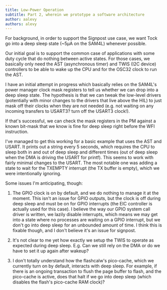 ```yaml
---
title: Low-Power Operation
subtitle: Part 2, wherein we prototype a software architecture
author: aalevy
authors: alevy
---
```


For background, in order to support the Signpost use case, we want Tock
go into a deep sleep state (~5μA on the SAM4L) whenever possible.

Our initial goal is to support the common case of applications with some
duty cycle that do nothing between active states. For those cases, we
basically only need the AST (asynchronous timer) and TWIS (I2C device)
controllers to be able to wake up the CPU and for the OSC32 clock to run
the AST.

I have an initial attempt in progress which basically relies on the
SAM4L's power manager clock mask registers to tell us whether we can
drop into a deep sleep state. The hypothesis is that we can tweak the
low-level drivers (potentially with minor changes to the drivers that
live above the HIL) to just mask off their clocks when they are not
needed (e.g. not waiting on any incoming transfers to USART3? turn off
the USART3 clock!).

If that's successful, we can check the mask registers in the PM against
a known bit-mask that we know is fine for deep sleep right before the
WFI instruction.

I've managed to get this working for a basic example that uses the AST
and USART. It prints out a string every 5 seconds, which requires the
CPU to sleep both in and out of deep sleep and different times (out of
deep sleep when the DMA is driving the USART for printf). This seems to
work with fairly minimal changes to the USART. The most notable one was
adding a state to wait for the TXEMPTY interrupt (the TX buffer is
empty), which we were intentionally ignoring.

Some issues I'm anticipating, though:

1. The GPIO clock is on by default, and we do nothing to manage it at
the moment. This isn't an issue for GPIO outputs, but the clock is off
during deep sleep and must be on for GPIO interrupts (the EIC controller
is actually used for this case). I believe the way our 
GPIO system call driver is written, we
lazily disable interrupts, which means we may get into a state where no
processes are waiting on a GPIO interrupt, but we don't go into deep
sleep for an unbounded amount of time. I think this is fixable though,
and I don't believe it's an issue for signpost.

2. It's not clear to me yet how exactly we setup the TWIS to operate as
expected during deep sleep. E.g. Can we still rely on the DMA or do we
have to set it up again after wakeup?

3. I don't totally understand how the flashcalw's pico-cache, which we
currently turn on by default, interacts with deep sleep. For example, if
there is an ongoing transaction to flush the page buffer to flash, and
the pico-cache is active, does that halt if we go into deep sleep (which
disables the flash's pico-cache RAM clock)?
